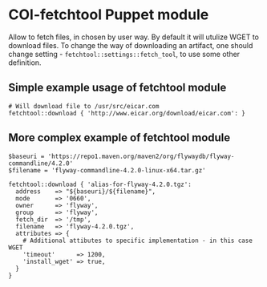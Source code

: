 # COI-fetchtool Puppet module

Allow to fetch files, in chosen by user way. By default it will utulize WGET to download files.
To change the way of downloading an artifact, one should change setting - `fetchtool::settings::fetch_tool`, to use some other definition.

## Simple example usage of fetchtool module

```puppet
# Will download file to /usr/src/eicar.com
fetchtool::download { 'http://www.eicar.org/download/eicar.com': }
```

## More complex example of fetchtool module

```puppet
$baseuri = 'https://repo1.maven.org/maven2/org/flywaydb/flyway-commandline/4.2.0'
$filename = 'flyway-commandline-4.2.0-linux-x64.tar.gz'

fetchtool::download { 'alias-for-flyway-4.2.0.tgz':
  address    => "${baseuri}/${filename}",
  mode       => '0660',
  owner      => 'flyway',
  group      => 'flyway',
  fetch_dir  => '/tmp',
  filename   => 'flyway-4.2.0.tgz',
  attributes => {
    # Additional attibutes to specific implementation - in this case WGET
    'timeout'      => 1200,
    'install_wget' => true,
  }
}
```
